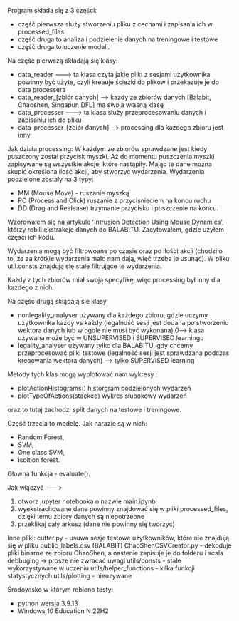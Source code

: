 Program składa się z 3 części:
- część pierwsza służy stworzeniu pliku z cechami i zapisania ich w processed_files
- część druga to analiza i podzielenie danych na treningowe i testowe 
- część druga to uczenie modeli.

Na część pierwszą składają się klasy:
- data_reader  ---> ta klasa czyta jakie pliki z sesjami użytkownika powinny być użyte, czyli kreauje ścieżki do plików  i przekazuje je  do data processera
- data_reader_[zbiór danych] --> kazdy ze zbiorów danych [Balabit, Chaoshen, Singapur, DFL] ma swoja własną klasę
- data_processer ---> ta klasa służy przeprocesowaniu danych i zapisaniu ich do pliku 
- data_processer_[zbiór danych] --> processing dla każdego zbioru jest inny 

Jak działa processing:
W każdym ze zbiorów sprawdzane jest kiedy puszczony został przycisk myszki. Aż do momentu puszczenia myszki zapisywane są wszystkie akcje, które nastąpiły. Mając te dane można skupić określona ilość akcji, aby stworzyć wydarzenia.
Wydarzenia podzielone zostały na 3 typy:
- MM (Mouse Move) - ruszanie myszką
- PC (Process and Click) ruszanie z przycisnieciem na koncu ruchu
- DD (Drag and Realease) trzymanie przycisku i puszczenie na koncu.

Wzorowałem się na artykule 'Intrusion Detection Using Mouse Dynamics', którzy robili ekstrakcje danych do BALABITU. Zacytowałem, gdzie użyłem części ich kodu. 

Wydarzenia mogą być filtrowoane po czasie oraz po ilości akcji (chodzi o to, że za krótkie wydarzenia mało nam dają, więć trzeba je usunąć). W pliku util.consts znajdują się stałe filtrujące te wydarzenia. 

Każdy z tych zbiorów miał swoją specyfikę, więc processing był inny dla każdego z nich.

Na część drugą skłądają sie klasy
- nonlegality_analyser używany dla każdego zbioru, gdzie uczymy użytkownika każdy vs każdy (legalność sesji jest dodana po stworzeniu wektora danych lub w ogole nie musi być wykonana) 0--> klasa używana może być w UNSUPERVISED  i SUPERVISED learningu
- legality_analyser używany tylko dla BALABITU, gdy chcemy przeprocesować pliki testowe (legalność sesji jest sprawdzana podczas kreaowania wektora danych) --> tylko SUPERVISED learning

Metody tych klas mogą wyplotować nam wykresy :
- plotActionHistograms() historgram podzielonych wydarzeń
- plotTypeOfActions(stacked) wykres słupokowy wydarzeń

oraz  to tutaj zachodzi split danych na testowe i treningowe.

Część trzecia to modele. Jak narazie są w nich:
- Random Forest,
- SVM,
- One class SVM,
- Isoltion forest.

Głowna funkcja - evaluate().


Jak włączyć ---> 
1) otwórz jupyter notebooka o nazwie main.ipynb
2) wyekstrachowane dane powinny znajdować się w pliki processed_files, dzięki temu zbiory danych są niepotrzebne
3) przeklikaj cały arkusz (dane nie powinny się tworzyć)


Inne pliki:
cutter.py - usuwa sesje testowe użytkowników, które nie znajdują się w pliku public_labels.csv (BALABIT)
ChaoShenCSVCreator.py - dekoduje pliki binarne ze zbioru ChaoShen, a nastenie zapisuje je do folderu i scala
debbuging -> prosze nie zwracać uwagi
utils/consts - stałe wykorzystywane w uczeniu
utils/helper_functions - kilka funkcji statystycznych
utils/plotting - nieuzywane


Środowisko w którym robiono testy:
- python wersja  3.9.13
- Windows 10 Education N 22H2


